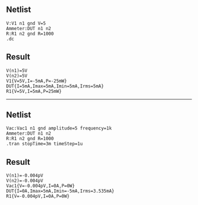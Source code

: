 ## Netlist

```text
V:V1 n1 gnd V=5
Ammeter:DUT n1 n2
R:R1 n2 gnd R=1000
.dc
```

## Result

```text
V(n1)=5V
V(n2)=5V
V1{V=5V,I=-5mA,P=-25mW}
DUT{I=5mA,Imax=5mA,Imin=5mA,Irms=5mA}
R1{V=5V,I=5mA,P=25mW}
```

---

## Netlist

```text
Vac:Vac1 n1 gnd amplitude=5 frequency=1k
Ammeter:DUT n1 n2
R:R1 n2 gnd R=1000
.tran stopTime=3m timeStep=1u
```

## Result

```text
V(n1)=-0.004pV
V(n2)=-0.004pV
Vac1{V=-0.004pV,I=0A,P=0W}
DUT{I=0A,Imax=5mA,Imin=-5mA,Irms=3.535mA}
R1{V=-0.004pV,I=0A,P=0W}
```

